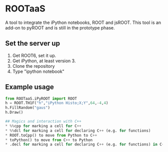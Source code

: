 # ROOTaaS
A tool to integrate the iPython notebooks, ROOT and jsROOT. This tool is an add-on to pyROOT and is still in the prototype phase.

## Set the server up
1. Get ROOT6, set it up.
2. Get iPython, at least version 3. 
3. Clone the repository
4. Type "ipython notebook"

## Example usage
```python
from ROOTaaS.iPyROOT import ROOT
h = ROOT.TH1F("h","iPython Histo;X;Y",64,-4,4)
h.FillRandom("gaus")
h.Draw()

## Magics and interaction with C++
* %%cpp for marking a cell for C++
* %%dcl for marking a cell for declaring C++ (e.g. for functions)
* ROOT.toCpp() to move from Python to C++
* toPython() to move from C++ to Python
* .decl for marking a cell for declaring C++ (e.g. for functions) in C++ mode (as %%dcl)
